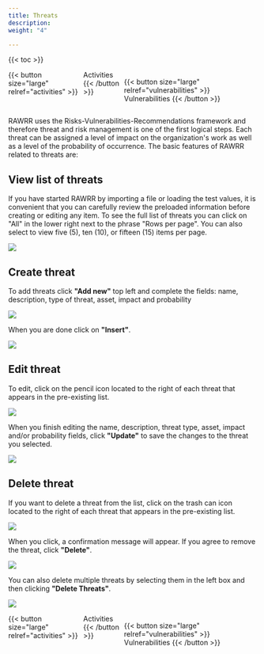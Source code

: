 ```yaml
---
title: Threats
description: 
weight: "4"

---
```

{{< toc >}}

<div style="display: flex; justify-content: space-between">
{{< button size="large" relref="activities" >}} <i class="arrow left"></i> Activities {{< /button >}}

{{< button size="large" relref="vulnerabilities" >}} Vulnerabilities <i class="arrow right"></i>{{< /button >}}
</div>

RAWRR uses the Risks-Vulnerabilities-Recommendations framework and therefore threat and risk management is one of the first logical steps. Each threat can be assigned a level of impact on the organization's work as well as a level of the probability of occurrence. The basic features of RAWRR related to threats are:

## View list of threats

If you have started RAWRR by importing a file or loading the test values, it is convenient that you can carefully review the preloaded information before creating or editing any item. To see the full list of threats you can click on "All" in the lower right next to the phrase "Rows per page". You can also select to view five (5), ten (10), or fifteen (15) items per page.

![](/images/am-lista.png)

## Create threat

To add threats click **"Add new"** top left and complete the fields: name, description, type of threat, asset, impact and probability

![](/images/am-nueva-1.png)

When you are done click on **"Insert"**.

![](/images/am-nueva-2.png)

## Edit threat

To edit, click on the pencil icon located to the right of each threat that appears in the pre-existing list.

![](/images/am-editar-1.png)

When you finish editing the name, description, threat type, asset, impact and/or probability fields, click **"Update"** to save the changes to the threat you selected.

![](/images/am-editar-2.png)

## Delete threat

If you want to delete a threat from the list, click on the trash can icon located to the right of each threat that appears in the pre-existing list.

![](/images/am-eliminar-1.png)

When you click, a confirmation message will appear. If you agree to remove the threat, click **"Delete"**.

![](/images/am-eliminar-2.png)

You can also delete multiple threats by selecting them in the left box and then clicking **"Delete Threats"**.

![](/images/am-eliminar-3.png)

<div style="display: flex; justify-content: space-between">
{{< button size="large" relref="activities" >}} <i class="arrow left"></i> Activities {{< /button >}}

{{< button size="large" relref="vulnerabilities" >}} Vulnerabilities <i class="arrow right"></i>{{< /button >}}
</div>